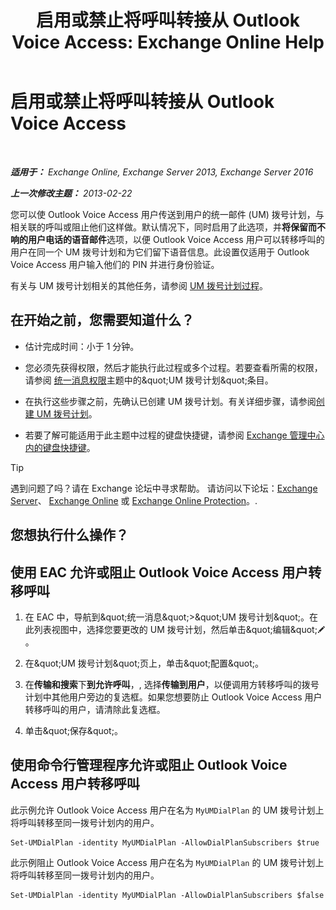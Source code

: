 ﻿---
title: '启用或禁止将呼叫转接从 Outlook Voice Access: Exchange Online Help'
TOCTitle: 启用或禁止将呼叫转接从 Outlook Voice Access
ms:assetid: b80c57f1-394c-4608-8ad3-52a3e6d697db
ms:mtpsurl: https://technet.microsoft.com/zh-cn/library/Ee423554(v=EXCHG.150)
ms:contentKeyID: 52061443
ms.date: 05/23/2018
mtps_version: v=EXCHG.150
ms.translationtype: MT
---

# 启用或禁止将呼叫转接从 Outlook Voice Access

 

_**适用于：** Exchange Online, Exchange Server 2013, Exchange Server 2016_

_**上一次修改主题：** 2013-02-22_

您可以使 Outlook Voice Access 用户传送到用户的统一邮件 (UM) 拨号计划，与相关联的呼叫或阻止他们这样做。默认情况下，同时启用了此选项，并**将保留而不响的用户电话的语音邮件**选项，以便 Outlook Voice Access 用户可以转移呼叫的用户在同一个 UM 拨号计划和为它们留下语音信息。此设置仅适用于 Outlook Voice Access 用户输入他们的 PIN 并进行身份验证。

有关与 UM 拨号计划相关的其他任务，请参阅 [UM 拨号计划过程](um-dial-plan-procedures-exchange-2013-help.md)。

## 在开始之前，您需要知道什么？

  - 估计完成时间：小于 1 分钟。

  - 您必须先获得权限，然后才能执行此过程或多个过程。若要查看所需的权限，请参阅 [统一消息权限](unified-messaging-permissions-exchange-2013-help.md)主题中的\&quot;UM 拨号计划\&quot;条目。

  - 在执行这些步骤之前，先确认已创建 UM 拨号计划。有关详细步骤，请参阅[创建 UM 拨号计划](create-a-um-dial-plan-exchange-2013-help.md)。

  - 若要了解可能适用于此主题中过程的键盘快捷键，请参阅 [Exchange 管理中心内的键盘快捷键](keyboard-shortcuts-in-the-exchange-admin-center-exchange-online-protection-help.md)。

> [!tip]
> 遇到问题了吗？请在 Exchange 论坛中寻求帮助。 请访问以下论坛：<a href="https://go.microsoft.com/fwlink/p/?linkid=60612">Exchange Server</a>、 <a href="https://go.microsoft.com/fwlink/p/?linkid=267542">Exchange Online</a> 或 <a href="https://go.microsoft.com/fwlink/p/?linkid=285351">Exchange Online Protection</a>。.


## 您想执行什么操作？

## 使用 EAC 允许或阻止 Outlook Voice Access 用户转移呼叫

1.  在 EAC 中，导航到\&quot;统一消息\&quot;\>\&quot;UM 拨号计划\&quot;。在此列表视图中，选择您要更改的 UM 拨号计划，然后单击\&quot;编辑\&quot;![编辑图标](images/Bb124582.6f53ccb2-1f13-4c02-bea0-30690e6ea71d(EXCHG.150).gif "编辑图标")。

2.  在\&quot;UM 拨号计划\&quot;页上，单击\&quot;配置\&quot;。

3.  在**传输和搜索**下**到允许呼叫**，, 选择**传输到用户**，以便调用方转移呼叫的拨号计划中其他用户旁边的复选框。如果您想要防止 Outlook Voice Access 用户转移呼叫的用户，请清除此复选框。

4.  单击\&quot;保存\&quot;。

## 使用命令行管理程序允许或阻止 Outlook Voice Access 用户转移呼叫

此示例允许 Outlook Voice Access 用户在名为 `MyUMDialPlan` 的 UM 拨号计划上将呼叫转移至同一拨号计划内的用户。

    Set-UMDialPlan -identity MyUMDialPlan -AllowDialPlanSubscribers $true

此示例阻止 Outlook Voice Access 用户在名为 `MyUMDialPlan` 的 UM 拨号计划上将呼叫转移至同一拨号计划内的用户。

    Set-UMDialPlan -identity MyUMDialPlan -AllowDialPlanSubscribers $false

